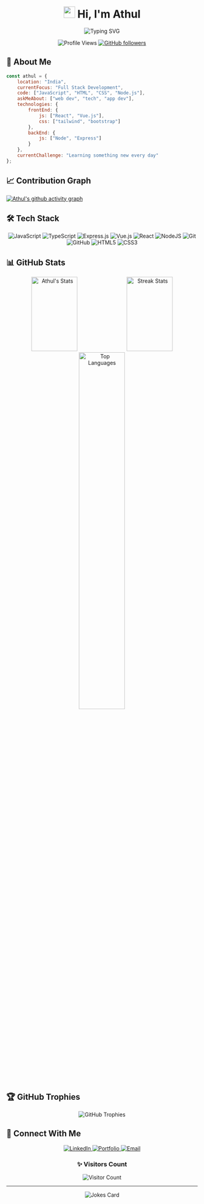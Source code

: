 <h1 align="center">
  <img src="https://media.giphy.com/media/hvRJCLFzcasrR4ia7z/giphy.gif" width="30px"/> 
  Hi, I'm Athul
</h1>

<div align="center">
  <img src="https://readme-typing-svg.demolab.com?font=Fira+Code&pause=1000&color=7F3ACE&center=true&vCenter=true&width=435&lines=Full+Stack+Developer;Always+Learning+New+Things;Passionate+about+Web+Development" alt="Typing SVG" />
</div>

<div align="center">
  
  ![Profile Views](https://komarev.com/ghpvc/?username=Athulsn10&style=for-the-badge&color=7F3ACE)
  [![GitHub followers](https://img.shields.io/github/followers/Athulsn10?style=for-the-badge&logo=github&color=7F3ACE)](https://github.com/Athulsn10)
  
</div>

## 💫 About Me
```javascript
const athul = {
    location: "India",
    currentFocus: "Full Stack Development",
    code: ["JavaScript", "HTML", "CSS", "Node.js"],
    askMeAbout: ["web dev", "tech", "app dev"],
    technologies: {
        frontEnd: {
            js: ["React", "Vue.js"],
            css: ["tailwind", "bootstrap"]
        },
        backEnd: {
            js: ["Node", "Express"]
        }
    },
    currentChallenge: "Learning something new every day"
};
```

## 📈 Contribution Graph
[![Athul's github activity graph](https://github-readme-activity-graph.vercel.app/graph?username=Athulsn10&bg_color=0d1117&color=7F3ACE&line=7F3ACE&point=FFFFFF&area=true&hide_border=true)](https://github.com/ashutosh00710/github-readme-activity-graph)


## 🛠️ Tech Stack
<div align="center">
  
  ![JavaScript](https://img.shields.io/badge/JavaScript-%23F7DF1E.svg?style=for-the-badge&logo=javascript&logoColor=black)
  ![TypeScript](https://img.shields.io/badge/TypeScript-3178C6?style=for-the-badge&logo=typescript&logoColor=white)
  ![Express.js](https://img.shields.io/badge/Express.js-000000?style=for-the-badge&logo=express&logoColor=white)
  ![Vue.js](https://img.shields.io/badge/Vue.js-%2335495e.svg?style=for-the-badge&logo=vuedotjs&logoColor=%234FC08D)
  ![React](https://img.shields.io/badge/React-%2320232a.svg?style=for-the-badge&logo=react&logoColor=%2361DAFB)
  ![NodeJS](https://img.shields.io/badge/Node.js-6DA55F?style=for-the-badge&logo=node.js&logoColor=white)
  ![Git](https://img.shields.io/badge/Git-F05032?style=for-the-badge&logo=git&logoColor=white)
  ![GitHub](https://img.shields.io/badge/GitHub-181717?style=for-the-badge&logo=github&logoColor=white)
  ![HTML5](https://img.shields.io/badge/HTML5-%23E34F26.svg?style=for-the-badge&logo=html5&logoColor=white)
  ![CSS3](https://img.shields.io/badge/CSS3-%231572B6.svg?style=for-the-badge&logo=css3&logoColor=white)

</div>

## 📊 GitHub Stats
<div align="center">
  <img width="49%" height="195px" src="https://github-readme-stats.vercel.app/api?username=Athulsn10&show_icons=true&count_private=true&hide_border=true&title_color=7F3ACE&icon_color=7F3ACE&text_color=c9d1d9&bg_color=0d1117" alt="Athul's Stats" /> 
  <img width="49%" height="195px" src="https://github-readme-streak-stats.herokuapp.com/?user=Athulsn10&hide_border=true&stroke=7F3ACE&background=0D1117&ring=7F3ACE&fire=7F3ACE&currStreakNum=FFFFFF&sideNums=FFFFFF&currStreakLabel=7F3ACE&sideLabels=7F3ACE&dates=FFFFFF" alt="Streak Stats" />
</div>

<div align="center">
  <img width="49%" src="https://github-readme-stats.vercel.app/api/top-langs/?username=Athulsn10&layout=compact&hide_border=true&title_color=7F3ACE&text_color=FFFFFF&bg_color=0d1117" alt="Top Languages" />
</div>

## 🏆 GitHub Trophies
<div align="center">
  <img src="https://github-profile-trophy.vercel.app/?username=Athulsn10&theme=dracula&no-frame=true&no-bg=true&column=7" alt="GitHub Trophies"/>
</div>

## 🤝 Connect With Me
<div align="center">
  <a href="https://linkedin.com/in/athul-nair123" target="_blank">
    <img src="https://img.shields.io/badge/LinkedIn-%230077B5.svg?style=for-the-badge&logo=linkedin&logoColor=white" alt="LinkedIn">
  </a>
  <a href="https://portfolio-athul.vercel.app/" target="_blank">
    <img src="https://img.shields.io/badge/Portfolio-%23000000.svg?style=for-the-badge&logo=firefox&logoColor=white" alt="Portfolio">
  </a>
  <a href="mailto:athulsn32@gmail.com">
    <img src="https://img.shields.io/badge/Gmail-%23EA4335.svg?style=for-the-badge&logo=gmail&logoColor=white" alt="Email">
  </a>
</div>

<div align="center">
  <h3>✨ Visitors Count</h3>
  <img src="https://profile-counter.glitch.me/{Athulsn10}/count.svg" alt="Visitor Count" />
</div>

---
<div align="center">
  <img src="https://readme-jokes.vercel.app/api?hideBorder&theme=dracula" alt="Jokes Card" />
</div>
